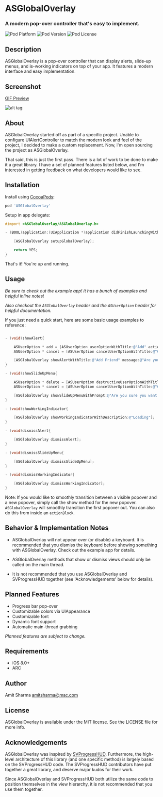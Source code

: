 # ASGlobalOverlay

### A modern pop-over controller that's easy to implement.

![Pod Platform](https://img.shields.io/cocoapods/p/ASGlobalOverlay.svg?style=flat)
![Pod Version](https://img.shields.io/cocoapods/v/ASGlobalOverlay.svg?style=flat)
![Pod License](https://img.shields.io/cocoapods/l/ASGlobalOverlay.svg?style=flat)

## Description

ASGlobalOverlay is a pop-over controller that can display alerts, slide-up menus, and is-working indicators on top of your app. It features a modern interface and easy implementation.

## Screenshot

[GIF Preview](http://i.imgur.com/pxD75ds.gifv)

![alt tag](http://i.imgur.com/6WpSPFS.png)

## About

ASGlobalOverlay started off as part of a specific project. Unable to configure UIAlertController to match the modern look and feel of the project, I decided to make a custom replacement. Now, I'm open sourcing the project as ASGlobalOverlay.

That said, this is just the first pass. There is a lot of work to be done to make it a great library. I have a set of planned features listed below, and I'm interested in getting feedback on what developers would like to see.

## Installation

Install using [CocoaPods](http://cocoapods.org):

````ruby
pod 'ASGlobalOverlay'
````
Setup in app delegate:

```objective-c
#import <ASGlobalOverlay/ASGlobalOverlay.h>

- (BOOL)application:(UIApplication *)application didFinishLaunchingWithOptions:(NSDictionary *)launchOptions{

    [ASGlobalOverlay setupGlobalOverlay];

    return YES;
}
```

That's it! You're up and running.

## Usage

_Be sure to check out the example app! It has a bunch of examples and helpful inline notes!_

_Also checkout the `ASGlobalOverlay` header and the `ASUserOption` header for helpful documentation._

If you just need a quick start, here are some basic usage examples to reference:

```objective-c

- (void)showAlert{

    ASUserOption * add = [ASUserOption userOptionWithTitle:@"Add" actionBlock:^{NSLog(@"'Add' pressed]");}];
    ASUserOption * cancel = [ASUserOption cancelUserOptionWithTitle:@"Cancel" actionBlock:^{NSLog(@"'Cancel' pressed");}];

    [ASGlobalOverlay showAlertWithTitle:@"Add Friend" message:@"Are you sure you want add this friend?" userOptions:@[add, cancel]];
}

- (void)showSlideUpMenu{

    ASUserOption * delete = [ASUserOption destructiveUserOptionWithTitle:@"Delete" actionBlock:^{NSLog(@"'Delete' pressed");}];
    ASUserOption * cancel = [ASUserOption cancelUserOptionWithTitle:@"Cancel" actionBlock:^{NSLog(@"'Cancel' pressed");}];

    [ASGlobalOverlay showSlideUpMenuWithPrompt:@"Are you sure you want to delete this post?" userOptions:@[delete, cancel]];
}

- (void)showWorkingIndicator{

    [ASGlobalOverlay showWorkingIndicatorWithDescription:@"Loading"];
}

- (void)dismissAlert{

    [ASGlobalOverlay dismissAlert];
}

- (void)dismissSlideUpMenu{

    [ASGlobalOverlay dismissSlideUpMenu];
}

- (void)dismissWorkingIndicator{

    [ASGlobalOverlay dismissWorkingIndicator];
}

```

Note: If you would like to smoothly transition between a visible popover and a new popover, simply call the show method for the new popover. `ASGlobalOverlay` will smoothly transition the first popover out. You can also do this from inside an `actionBlock`.

## Behavior & Implementation Notes

- ASGlobalOverlay will not appear over (or disable) a keyboard. It is recommended that you dismiss the keyboard before showing something with ASGlobalOverlay. Check out the example app for details.

- ASGlobalOverlay methods that show or dismiss views should only be called on the main thread.

- It is not recommended that you use ASGlobalOverlay and SVProgressHUD together (see 'Acknowledgements' below for details).

## Planned Features

* Progress bar pop-over
* Customizable colors via UIAppearance
* Customizable font
* Dynamic font support
* Automatic main-thread grabbing

*Planned features are subject to change.*

## Requirements

- iOS 8.0+
- ARC

## Author

Amit Sharma
amitsharma@mac.com

## License

ASGlobalOverlay is available under the MIT license. See the LICENSE file for more info.

## Acknowledgements

ASGlobalOverlay was inspired by [SVProgressHUD](https://github.com/SVProgressHUD/SVProgressHUD). Furthermore, the high-level architecture of this library (and one specific method) is largely based on the SVProgressHUD code. The SVProgressHUD contributors have put together a great library, and deserve major kudos for their work.

Since ASGlobalOverlay and SVProgressHUD both utilize the same code to position themselves in the view hierarchy, it is not recommended that you use them together.
